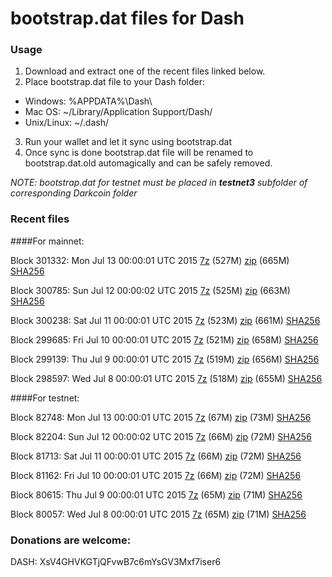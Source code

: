 # bootstrap.dat files for Dash

### Usage

1. Download and extract one of the recent files linked below.
2. Place bootstrap.dat file to your Dash folder:
 - Windows: %APPDATA%\Dash\
 - Mac OS: ~/Library/Application Support/Dash/
 - Unix/Linux: ~/.dash/
3. Run your wallet and let it sync using bootstrap.dat
4. Once sync is done bootstrap.dat file will be renamed to bootstrap.dat.old automagically and can be safely removed.

_NOTE: bootstrap.dat for testnet must be placed in **testnet3** subfolder of corresponding Darkcoin folder_

### Recent files

####For mainnet:

Block 301332: Mon Jul 13 00:00:01 UTC 2015 [7z](https://transfer.sh/X0ruZ/bootstrap.dat.20150713.7z) (527M) [zip](https://transfer.sh/cLKmC/bootstrap.dat.20150713.zip) (665M) [SHA256](https://transfer.sh/RyJds/sha256.txt)

Block 300785: Sun Jul 12 00:00:02 UTC 2015 [7z](https://transfer.sh/qDw9w/bootstrap.dat.20150712.7z) (525M) [zip](https://transfer.sh/RkQQg/bootstrap.dat.20150712.zip) (663M) [SHA256](https://transfer.sh/IrYp7/sha256.txt)

Block 300238: Sat Jul 11 00:00:01 UTC 2015 [7z](https://transfer.sh/akeP6/bootstrap.dat.20150711.7z) (523M) [zip](https://transfer.sh/Q0QES/bootstrap.dat.20150711.zip) (661M) [SHA256](https://transfer.sh/xTK4E/sha256.txt)

Block 299685: Fri Jul 10 00:00:01 UTC 2015 [7z](https://transfer.sh/c725m/bootstrap.dat.20150710.7z) (521M) [zip](https://transfer.sh/UeJlz/bootstrap.dat.20150710.zip) (658M) [SHA256](https://transfer.sh/vYYwI/sha256.txt)

Block 299139: Thu Jul  9 00:00:01 UTC 2015 [7z](https://transfer.sh/eibM1/bootstrap.dat.20150709.7z) (519M) [zip](https://transfer.sh/n152U/bootstrap.dat.20150709.zip) (656M) [SHA256](https://transfer.sh/ulDYj/sha256.txt)

Block 298597: Wed Jul  8 00:00:01 UTC 2015 [7z](https://transfer.sh/cwUFL/bootstrap.dat.20150708.7z) (518M) [zip](https://transfer.sh/RI3ZZ/bootstrap.dat.20150708.zip) (655M) [SHA256](https://transfer.sh/rFkEV/sha256.txt)

####For testnet:

Block 82748: Mon Jul 13 00:00:01 UTC 2015 [7z](https://transfer.sh/12B4yn/bootstrap.dat.20150713.7z) (67M) [zip](https://transfer.sh/iP6e0/bootstrap.dat.20150713.zip) (73M) [SHA256](https://transfer.sh/73O0C/sha256.txt)

Block 82204: Sun Jul 12 00:00:02 UTC 2015 [7z](https://transfer.sh/c23yH/bootstrap.dat.20150712.7z) (66M) [zip](https://transfer.sh/16xz43/bootstrap.dat.20150712.zip) (72M) [SHA256](https://transfer.sh/1crb8v/sha256.txt)

Block 81713: Sat Jul 11 00:00:01 UTC 2015 [7z](https://transfer.sh/L5vix/bootstrap.dat.20150711.7z) (66M) [zip](https://transfer.sh/76nnx/bootstrap.dat.20150711.zip) (72M) [SHA256](https://transfer.sh/S8wri/sha256.txt)

Block 81162: Fri Jul 10 00:00:01 UTC 2015 [7z](https://transfer.sh/snV9o/bootstrap.dat.20150710.7z) (66M) [zip](https://transfer.sh/D5RLo/bootstrap.dat.20150710.zip) (72M) [SHA256](https://transfer.sh/GA1LA/sha256.txt)

Block 80615: Thu Jul  9 00:00:01 UTC 2015 [7z](https://transfer.sh/FCMQ2/bootstrap.dat.20150709.7z) (65M) [zip](https://transfer.sh/mcYlF/bootstrap.dat.20150709.zip) (71M) [SHA256](https://transfer.sh/1flMch/sha256.txt)

Block 80057: Wed Jul  8 00:00:01 UTC 2015 [7z](https://transfer.sh/ymlOZ/bootstrap.dat.20150708.7z) (65M) [zip](https://transfer.sh/F63da/bootstrap.dat.20150708.zip) (71M) [SHA256](https://transfer.sh/1fLsEh/sha256.txt)

### Donations are welcome:

DASH: XsV4GHVKGTjQFvwB7c6mYsGV3Mxf7iser6
